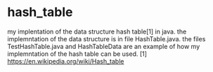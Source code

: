 # hash_table
my implentation of the data structure hash table[1] in java.
the implemntation of the data structure is in file HashTable.java.
the files TestHashTable.java and HashTableData are an example of how my implemntation of the hash table can be used.
[1] https://en.wikipedia.org/wiki/Hash_table
